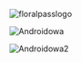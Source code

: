 ![floralpasslogo](https://github.com/Azure7896/FloralPass-PasswordManager/assets/95986791/a691dcc2-2133-400f-9a0b-1f87e16c1dce)


![Androidowa](https://github.com/Azure7896/FloralPass-PasswordManager/assets/95986791/57840dae-8fd5-4dd1-bfa7-fc5fc88e872b)

![Androidowa2](https://github.com/Azure7896/FloralPass-PasswordManager/assets/95986791/4a36dc51-2491-4c6a-a333-b5daa0a03ea9)
